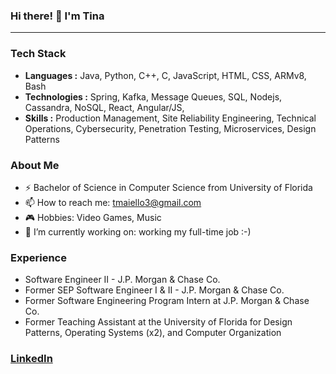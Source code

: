 ### Hi there! 👋 I'm Tina

---

### Tech Stack

- **Languages :** Java, Python, C++, C, JavaScript, HTML, CSS, ARMv8, Bash
- **Technologies :** Spring, Kafka, Message Queues, SQL, Nodejs, Cassandra, NoSQL, React, Angular/JS,
- **Skills :** Production Management, Site Reliability Engineering, Technical Operations, Cybersecurity, Penetration Testing, Microservices, Design Patterns

### About Me

- ⚡  Bachelor of Science in Computer Science from University of Florida
- 📫  How to reach me: tmaiello3@gmail.com
- 🎮  Hobbies: Video Games, Music
- 🔭  I’m currently working on: working my full-time job :-)

### Experience

- Software Engineer II - J.P. Morgan & Chase Co.
- Former SEP Software Engineer I & II - J.P. Morgan & Chase Co.
- Former Software Engineering Program Intern at J.P. Morgan & Chase Co.
- Former Teaching Assistant at the University of Florida for Design Patterns, Operating Systems (x2), and Computer Organization

### [LinkedIn](https://www.linkedin.com/in/tina-maiello-672446172/)

<!--
[![Tyler's github stats](https://github-readme-stats.vercel.app/api?username=tmaiello&hide=issues,contribs,stars)](https://github.com/anuraghazra/github-readme-stats)
-->

<!--
### Hi there 👋
**tmaiello/tmaiello** is a ✨ _special_ ✨ repository because its `README.md` (this file) appears on your GitHub profile.

Here are some ideas to get you started:

- 🔭 I’m currently working on ...
- 🌱 I’m currently learning ...
- 👯 I’m looking to collaborate on ...
- 🤔 I’m looking for help with ...
- 💬 Ask me about ...
- 📫 How to reach me: ...
- 😄 Pronouns: ...
- ⚡ Fun fact: ...
-->
